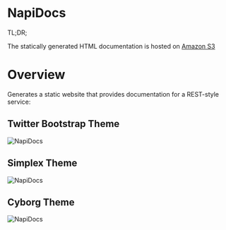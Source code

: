 NapiDocs
========

TL;DR;

The statically generated HTML documentation is hosted on [Amazon S3](http://napidocs.s3-website-us-west-2.amazonaws.com/README.html)

# Overview

Generates a static website that provides documentation for a REST-style service:

## Twitter Bootstrap Theme
![NapiDocs](/mweagle/napidocs/raw/master/napidocs_bootstrap.png "napidocs_bootstrap.png")

## Simplex Theme
![NapiDocs](/mweagle/napidocs/raw/master/napidocs_simplex.png "napidocs_simplex.png")

## Cyborg Theme
![NapiDocs](/mweagle/napidocs/raw/master/napidocs_cyborg.png "napidocs_cyborg.png")

